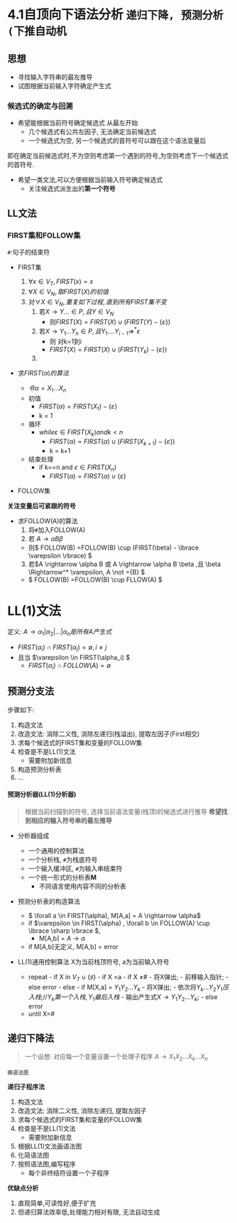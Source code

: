 
# 4.1自顶向下语法分析  ``递归下降, 预测分析(下推自动机``

## 思想

- 寻找输入字符串的最左推导
- 试图根据当前输入字符确定产生式

### 候选式的确定与回溯

- 希望能根据当前符号确定候选式
  从最左开始
  - 几个候选式有公共左因子, 无法确定当前候选式
  - 一个候选式为空, 另一个候选式的首符号可以跟在这个语法变量后

即在确定当前候选式时,不为空则考虑第一个遇到的符号,为空则考虑下一个候选式的首符号.

- 希望一类文法,可以方便根据当前输入符号确定候选式
  - 关注候选式派生出的**第一个符号**

## LL文法

### FIRST集和FOLLOW集

``#``:句子的结束符

- FIRST集
  1. $\forall x \in V_T, FIRST(x)={x}$
  2. $\forall X \in V_N, 取FIRST(X)的初值$
  3. 对$\forall X \in V_N, 重复如下过程,直到所有FIRST集不变$
     1. 若$X \rightarrow Y... \in P, 且Y\in V_N$
        - 则$FIRST(X) = FIRST(X) \cup (FIRST(Y)- \lbrace \varepsilon \rbrace)$
     2. 若$X \rightarrow Y_1...Y_n \in P , 且Y_1....Y_{i-1} \Rightarrow^* \varepsilon$
        - 则 对k=1到i
        - $FIRST(X) = FIRST(X) \cup (FIRST(Y_k)- \lbrace \varepsilon \rbrace)$
     3. 

- 求$FIRST(\alpha) 的算法$
  - $令\alpha = X_1...X_n$
  - 初值
    - $FIRST(\alpha) = FIRST(X_1) - \lbrace \varepsilon \rbrace$
    - k = 1
  - 循环
    - $while   \varepsilon \in FIRST(X_k) and k < n$
      - $FIRST(\alpha) = FIRST(\alpha) \cup (FIRST(X_{k+1}) - \lbrace \varepsilon \rbrace)$
      - k = k+1
  - 结束处理
    - if k==n and $\varepsilon \in FIRST(X_n)$
      - $FIRST(\alpha) = FIRST(\alpha) \cup \lbrace \varepsilon \rbrace$

- FOLLOW集


**关注变量后可紧跟的符号**

- 求FOLLOW(A)的算法
  1. 将``#``加入FOLLOW(A)
  2. 若 $A \rightarrow \alpha B \beta$
    - 则$ FOLLOW(B) =FOLLOW(B) \cup (FIRST(\beta) - \lbrace \varepsilon \rbrace) $
  3. 若$A \rightarrow \alpha B 或 A \rightarrow \alpha B \beta ,且 \beta \Rightarrow^* \varepsilon, A \not ={B} $
    - $ FOLLOW(B) =FOLLOW(B) \cup FLLOW(A) $

# LL(1)文法

定义:
$A \rightarrow \alpha_1| \alpha_2|...|\alpha_n 是所有A产生式$
  - $FIRST(\alpha_i) \cap FIRST(\alpha_j) = \emptyset , i \not = j$
  - 且当 $\varepsilon \in FIRST(\alpha_i) $
    - $FIRST(\alpha_i) \cap FOLLOW(A) = \emptyset$

## 预测分支法
步骤如下:
1. 构造文法
2. 改造文法: 消除二义性, 消除左递归(栈溢出), 提取左因子(First相交)
3. 求每个候选式的FIRST集和变量的FOLLOW集
4. 检查是不是LL(1)文法
   - 需要附加新信息
5. 构造预测分析表
6. ...

#### 预测分析器(LL(1)分析器)

> 根据当前扫描到的符号, 选择当前语法变量(栈顶)的候选式进行推导
**希望找到相应的输入符号串的最左推导**

- 分析器组成
  - 一个通用的控制算法
  - 一个分析栈, ``#``为栈底符号
  - 一个输入缓冲区, ``#``为输入串结束符
  - 一个统一形式的分析表**M**
    - 不同语言使用内容不同的分析表

- 预测分析表的构造算法
  - $ \forall a \in FIRST(\alpha), M[A,a] = A \rightarrow \alpha$
  - if $\varepsilon \in FIRST(\alpha) , \forall b \in FOLLOW(A) \cup \lbrace \sharp \rbrace $,
    - M[A,b] = $A \rightarrow \alpha$
  - if M[A,b]无定义, M[A,b] = error
- LL(1)通用控制算法
X为当前栈顶符号, a为当前输入符号

    - repeat 
          - if X in $V_T \cup \lbrace \sharp  \rbrace$
              - if X =a
                 - if X $\not =$#
                    - 将X弹出;
                    - 前移输入指针;
              - else error
          - else 
            - if M[X,a] = $Y_1Y_2...Y_k$
              - 将X弹出;
              - 依次将$Y_k...Y_2Y_1压入栈$;//$Y_k第一个入栈,Y_1最后入栈$
              - 输出产生式$X\rightarrow Y_1Y_2...Y_k$;
            - else error
    - until X=#

## 递归下降法

>一个设想:
对应每一个变量设置一个处理子程序
$A \rightarrow X_1X_2...X_k...X_n$

``画语法图``

**递归子程序法**
1. 构造文法
2. 改造文法: 消除二义性, 消除左递归, 提取左因子
3. 求每个候选式的FIRST集和变量的FOLLOW集
4. 检查是不是LL(1)文法
   - 需要附加新信息
5. 根据LL(1)文法画语法图
6. 化简语法图
7. 按照语法图,编写程序
   - 每个非终结符设置一个子程序

**优缺点分析**
1. 直观简单,可读性好,便于扩充
2. 但递归算法效率低,处理能力相对有限, 无法自动生成
